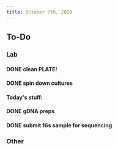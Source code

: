 ```yaml
---
title: October 7th, 2020
---
```


## **To-Do**
### **Lab**
#### DONE clean PLATE!

#### DONE spin down cultures

#### Today's stuff:

#### DONE gDNA preps

#### DONE submit 16s sample for sequencing

### **Other**
#### 
